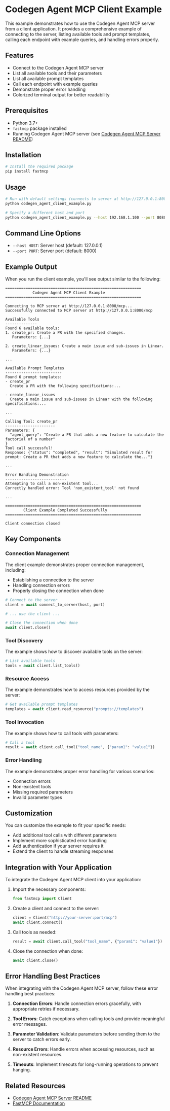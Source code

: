 # Codegen Agent MCP Client Example

This example demonstrates how to use the Codegen Agent MCP server from a client application. It provides a comprehensive example of connecting to the server, listing available tools and prompt templates, calling each endpoint with example queries, and handling errors properly.

## Features

- Connect to the Codegen Agent MCP server
- List all available tools and their parameters
- List all available prompt templates
- Call each endpoint with example queries
- Demonstrate proper error handling
- Colorized terminal output for better readability

## Prerequisites

- Python 3.7+
- `fastmcp` package installed
- Running Codegen Agent MCP server (see [Codegen Agent MCP Server README](./codegen_agent_README.md))

## Installation

```bash
# Install the required package
pip install fastmcp
```

## Usage

```bash
# Run with default settings (connects to server at http://127.0.0.1:8000/mcp)
python codegen_agent_client_example.py

# Specify a different host and port
python codegen_agent_client_example.py --host 192.168.1.100 --port 8080
```

## Command Line Options

- `--host HOST`: Server host (default: 127.0.0.1)
- `--port PORT`: Server port (default: 8000)

## Example Output

When you run the client example, you'll see output similar to the following:

```
============================================================
            Codegen Agent MCP Client Example            
============================================================

Connecting to MCP server at http://127.0.0.1:8000/mcp...
Successfully connected to MCP server at http://127.0.0.1:8000/mcp

Available Tools
--------------
Found 6 available tools:
1. create_pr: Create a PR with the specified changes.
   Parameters: {...}

2. create_linear_issues: Create a main issue and sub-issues in Linear.
   Parameters: {...}

...

Available Prompt Templates
-------------------------
Found 6 prompt templates:
- create_pr
  Create a PR with the following specifications:...

- create_linear_issues
  Create a main issue and sub-issues in Linear with the following specifications:...

...

Calling Tool: create_pr
----------------------
Parameters: {
  "agent_query": "Create a PR that adds a new feature to calculate the factorial of a number"
}
Tool call successful!
Response: {"status": "completed", "result": "Simulated result for prompt: Create a PR that adds a new feature to calculate the..."}

...

Error Handling Demonstration
---------------------------
Attempting to call a non-existent tool...
Correctly handled error: Tool 'non_existent_tool' not found

...

============================================================
        Client Example Completed Successfully            
============================================================

Client connection closed
```

## Key Components

### Connection Management

The client example demonstrates proper connection management, including:

- Establishing a connection to the server
- Handling connection errors
- Properly closing the connection when done

```python
# Connect to the server
client = await connect_to_server(host, port)

# ... use the client ...

# Close the connection when done
await client.close()
```

### Tool Discovery

The example shows how to discover available tools on the server:

```python
# List available tools
tools = await client.list_tools()
```

### Resource Access

The example demonstrates how to access resources provided by the server:

```python
# Get available prompt templates
templates = await client.read_resource("prompts://templates")
```

### Tool Invocation

The example shows how to call tools with parameters:

```python
# Call a tool
result = await client.call_tool("tool_name", {"param1": "value1"})
```

### Error Handling

The example demonstrates proper error handling for various scenarios:

- Connection errors
- Non-existent tools
- Missing required parameters
- Invalid parameter types

## Customization

You can customize the example to fit your specific needs:

- Add additional tool calls with different parameters
- Implement more sophisticated error handling
- Add authentication if your server requires it
- Extend the client to handle streaming responses

## Integration with Your Application

To integrate the Codegen Agent MCP client into your application:

1. Import the necessary components:
   ```python
   from fastmcp import Client
   ```

2. Create a client and connect to the server:
   ```python
   client = Client("http://your-server:port/mcp")
   await client.connect()
   ```

3. Call tools as needed:
   ```python
   result = await client.call_tool("tool_name", {"param1": "value1"})
   ```

4. Close the connection when done:
   ```python
   await client.close()
   ```

## Error Handling Best Practices

When integrating with the Codegen Agent MCP server, follow these error handling best practices:

1. **Connection Errors**: Handle connection errors gracefully, with appropriate retries if necessary.

2. **Tool Errors**: Catch exceptions when calling tools and provide meaningful error messages.

3. **Parameter Validation**: Validate parameters before sending them to the server to catch errors early.

4. **Resource Errors**: Handle errors when accessing resources, such as non-existent resources.

5. **Timeouts**: Implement timeouts for long-running operations to prevent hanging.

## Related Resources

- [Codegen Agent MCP Server README](./codegen_agent_README.md)
- [FastMCP Documentation](https://github.com/Zeeeepa/fastmcp)

